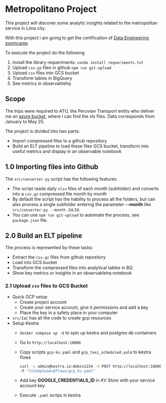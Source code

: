 # Metropolitano Project

This project will discover some analytic insights related to the metropolitan service in Lima city.

With this project i am going to get the certification of [Data Engineering zoomcamp](https://github.com/DataTalksClub/data-engineering-zoomcamp.git)

To execute the project do the following

1. Install the library requeriments: `conda install requeriments.txt`
2. Upload `csv.gz` files in github `npm run git-upload`
3. Upload `csv` files into GCS bucket
4. Transform tables in BigQuery
5. See metrics in observablehq

## Scope

The trips were required to ATU, the Peruvian Transport entity who deliver me an [azure bucket](https://atugobpe.sharepoint.com/sites/DocumentosExternosSSTR/Documentos%20compartidos/Forms/AllItems.aspx?id=%2Fsites%2FDocumentosExternosSSTR%2FDocumentos%20compartidos%2FSSTR%20%2D%20UFAU%20%2D%20EXTERNO%2F7%29%20JULIO%20%2D%20SAIP%2FExp%2E%20N°4950%2D2025%2D02%2D0006762%20%2D%20CARLOS%20ALBERTO%20LEON%20LIZA&p=true&ga=1), where i can find the xls files. Data corresponds from January to May 25.

The project is divided into two parts:

- Import compressed files to a github repository
- Build an ELT pipeline to load these files GCS bucket, transform into useful metrics and display in an observable notebook

## 1.0 Importing files into Github

The `src/converter.py` script has the following features:

- The script reads daily `xlsx` files of each month (subfolder) and converts into a `csv.gz` compressed file month by month
- By default the script has the hability to process all the folders, but can also process a single subfolder entering the parameter **--month** like `src/converter.py --month JULIO`.
- You can use `npm run git-upload` to automate the process, see `package.json` file.

## 2.0 Build an ELT pipeline

The process is represented by these tasks:

- Extract the `csv.gz` files from github repository
- Load into GCS bucket
- Transform the compressed files into analytical tables in BQ
- Show key metrics or insights in an observablehq notebook

### 2.1 Upload `csv` files to GCS Bucket

- Quick GCP setup
  - Create project account
  - Create your service account, give it *permissions* and add a key
  - Place the key in a safety place in your computer
- `src/IaC` has all the code to create gcp resources
- Setup Kestra
  - `docker compose up -d` to spin up kestra and postgres db containers
  - Go to `http://localhost:18080`
  - Copy scripts `gcp-kv.yaml` and `gcp_taxi_scheduled.yalm` to kestra flows

    ```sh
    curl -u admin@kestra.io:Admin1234 -X POST http://localhost:18080/api/v1/flows/import \
    -F "fileUpload=@flows/gcp_kv.yaml"

    ```

  - Add key **GOOGLE_CREDENTIALS_ID** in *KV Store* with your service account key

  - Execute `.yaml` scrips in kestra
